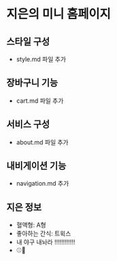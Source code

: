 # 지은의 미니 홈페이지

## 스타일 구성
- style.md 파일 추가

## 장바구니 기능
- cart.md 파일 추가

## 서비스 구성
- about.md 파일 추가

## 내비게이션 기능
- navigation.md 추가

## 지은 정보
- 혈액형: A형
- 좋아하는 간식: 트윅스
- 내 야구 내놔라 !!!!!!!!!!!!
- ⚾💙
